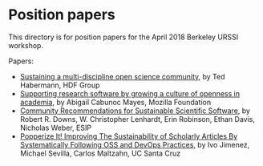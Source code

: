# Position papers

This directory is for position papers for the April 2018 Berkeley URSSI workshop.

Papers:
* [Sustaining a multi-discipline open science community](Sustaining_a_multi-discipline_open_science_community.pdf), by Ted Habermann, HDF Group
* [Supporting research software by growing a culture of openness in academia](https://doi.org/10.6084/m9.figshare.6104840.v1), by Abigail Cabunoc Mayes, Mozilla Foundation
* [Community Recommendations for Sustainable Scientific Software](https://doi.org/10.5334/jors.bt), by Robert R. Downs,  W. Christopher Lenhardt, Erin Robinson, Ethan Davis, Nicholas Weber, ESIP
* [Popperize It! Improving The Sustainability of Scholarly 
Articles By Systematically Following OSS and DevOps Practices](https://doi.org/10.6084/m9.figshare.6119795.v2), by Ivo Jimenez, Michael Sevilla, Carlos Maltzahn, UC Santa Cruz
